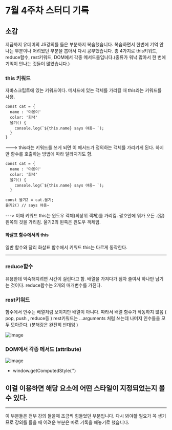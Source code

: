 <h1> 7월 4주차 스터디 기록 </h1>

<h2>소감</h2>
지금까지 유데미의 JS강의를 들은 부분까지 복습했습니다. 복습하면서 한번에 기억 안나는 부분이나 어려웠던 부분을 뽑아서 다시 공부했습니다.
총 4가지로 this키워드, reduce함수, rest키워드, DOM에서 각종 메서드들입니다.(종류가 워낙 많아서 한 번에 기억이 안나는 것들이 많았습니다.)

<h3> this 키워드 </h3>
자바스크립트에 있는 키워드이다. 메서드에 있는 객체를 가리킬 때 this라는 키워드를 사용.

```
const cat = {
  name : '야옹이'
  color: '회색'
  울기() {
    console.log(`${this.name} says 야옹~ `);
  }
}

```

---> this라는 키워드를 쓰게 되면 이 메서드가 정의하는 객체를 가리키게 된다.
하지만 함수를 호출하는 방법에 따라 달라지기도 함. 

```
const cat = {
  name : '야옹이'
  color: '회색'
  울기() {
    console.log(`${this.name} says 야옹~ `);
  }

const 울기2 = cat.울기;
울기2() // says 야옹~

```

---> 이때 키워드 this는 윈도우 객체(최상위 객체)를 가리킴. 
괄호안에 뭐가 오든 .(점)왼쪽의 것을 가리킴. 울기2의 왼쪽은 윈도우 객체임. 



<h4> 화살표 함수에서의 this </h4>
일반 함수와 달리 화살표 함수에서 키워드 this는 다르게 동작한다. 


---

<h3> reduce함수 </h3>
유용한데 익숙해지려면 시간이 걸린다고 함. 
배열을 가져다가 점차 줄여서 하나만 남기는 것이다. 
reduce함수는 2개의 매개변수를 가진다. 



<h3> rest키워드 </h3>

함수에서 인수는 배열처럼 보이지만 배열이 아니다. 
따라서 배열 함수가 작동하지 않음 ( pop, push , reduce등 ) 
rest키워드는 ...arguments 처럼 쓰는데 나머지 인수들을 모두 모아준다. (분해랑은 완전히 반대임 )

![image](https://user-images.githubusercontent.com/70703716/180713712-39720740-86a6-489b-99cd-142c16893b8a.png)




<h3> DOM에서 각종 메서드 (attribute)</h3>

![image](https://user-images.githubusercontent.com/70703716/180714089-a9692421-9e23-43c4-9689-966d44825623.png)

- window.getComputedStyle('') 

이걸 이용하면 해당 요소에 어떤 스타일이 지정되었는지 볼 수 있다. 
-

---
이 부분들은 전부 강의 들을때 조금씩 힘들었던 부분입니다. 다시 봐야할 필요가 꼭 생기므로 
강의를 들을 때 어려운 부분은 따로 기록을 해놓기로 했습니다. 
